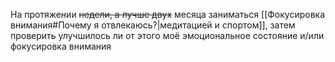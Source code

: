 На протяжении ~~недели, а лучше двух~~ месяца заниматься [[Фокусировка внимания#Почему я отвлекаюсь?|медитацией и спортом]], затем проверить улучшилось ли от этого моё эмоциональное состояние и/или фокусировка внимания